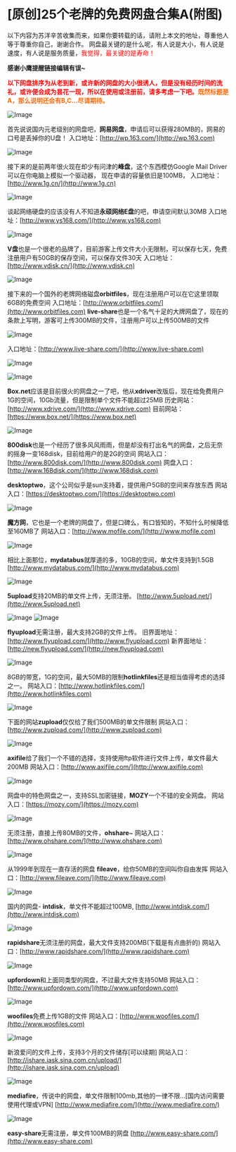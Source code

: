 # [原创]25个老牌的免费网盘合集A(附图)

以下内容为苏洋辛苦收集而来，如果你要转载的话，请附上本文的地址，尊重他人等于尊重你自己，谢谢合作。 网盘最关键的是什么呢，有人说是大小，有人说是速度，有人说是服务质量，<span style="color: #ff0000;">我觉得，最关键的是寿命！</span> 

**感谢小鹰提醒链接编辑有误~** 

**<span style="color: #ff0000;">以下网盘排序为从老到新，或许新的网盘的大小很诱人，但是没有经历时间的洗礼，或许便会成为昙花一现，</span><span style="color: #ff0000;">所以在使用或注册前，请多考虑一下吧。<span style="color: #ff6600;">既然标题是A，那么说明还会有B,C...尽请期待。</span></span>** 

![Image](https://attachment.soulteary.com/2009/05/28/1.jpg "Image") 

首先说说国内元老级别的网盘吧，**网易网盘**，申请后可以获得280MB的，网易的口号是丢掉你的U盘！ 入口地址：[http://wp.163.com/](http://wp.163.com) 

![Image](https://attachment.soulteary.com/2009/05/28/2.jpg "Image") 

接下来的是前两年很火现在却少有问津的**峰盘**，这个东西模仿Google Mail Driver 可以在你电脑上模拟一个驱动器， 现在申请的容量依旧是100MB， 入口地址：[http://www.1g.cn/](http://www.1g.cn) 

![Image](https://attachment.soulteary.com/2009/05/28/3.jpg "Image") 

谈起网络硬盘的应该没有人不知道**永硕网络E盘**的吧，申请空间默认30MB 入口地址：[http://www.ys168.com/](http://www.ys168.com) 

![Image](https://attachment.soulteary.com/2009/05/28/4.jpg "Image") 

**V盘**也是一个很老的品牌了，目前游客上传文件大小无限制，可以保存七天，免费注册用户有50GB的保存空间，可以保存文件30天 入口地址：[http://www.vdisk.cn/](http://www.vdisk.cn) 

![Image](https://attachment.soulteary.com/2009/05/28/5.jpg "Image") 

接下来的一个国外的老牌网络磁盘**orbitfiles**，现在注册用户可以在它这里领取6GB的免费空间 入口地址：[http://www.orbitfiles.com/](http://www.orbitfiles.com) **live-share**也是一个名气十足的大牌网盘了，现在的条款上写明，游客可上传300MB的文件，注册用户可以上传500MB的文件 

![Image](https://attachment.soulteary.com/2009/05/28/6.jpg "Image") 

入口地址：[http://www.live-share.com/](http://www.live-share.com) 

![Image](https://attachment.soulteary.com/2009/05/28/7.jpg "Image") 

![Image](https://attachment.soulteary.com/2009/05/28/7-2.jpg "Image") 

**Box.net**应该是目前很火的网盘之一了吧，他从**xdriver**改版后，现在给免费用户1G的空间，10Gb流量，但是限制单个文件不能超过25MB 历史网站：[http://www.xdrive.com/](http://www.xdrive.com) 目前网站：[https://www.box.net/](https://www.box.net) 

![Image](https://attachment.soulteary.com/2009/05/28/8.jpg "Image") 

**800disk**也是一个经历了很多风风雨雨，但是却没有打出名气的网盘，之后无奈的摇身一变168disk，目前给用户的是2G的空间 网站入口：[http://www.800disk.com/](http://www.800disk.com) 网盘入口：[http://www.168disk.com/](http://www.168disk.com) 

**desktoptwo**，这个公司似乎是sun支持着，提供用户5GB的空间来存放东西 网站入口：[https://desktoptwo.com/](https://desktoptwo.com) 

![Image](https://attachment.soulteary.com/2009/05/28/9.jpg "Image") 

**魔方网**，它也是一个老牌的网盘了，但是口碑么，有口皆知的，不知什么时候降低至160MB了 网站入口：[http://www.mofile.com/](http://www.mofile.com) 

![Image](https://attachment.soulteary.com/2009/05/28/10.jpg "Image") 

相比上面那位，**mydatabus**就厚道的多，10GB的空间，单文件支持到1.5GB [http://www.mydatabus.com/](http://www.mydatabus.com) 

![Image](https://attachment.soulteary.com/2009/05/28/11.jpg "Image")

**5upload**支持20MB的单文件上传，无须注册。 [http://www.5upload.net/](http://www.5upload.net) 

![Image](https://attachment.soulteary.com/2009/05/28/12-2.jpg "Image") ![Image](https://attachment.soulteary.com/2009/05/28/12.jpg "Image") 

**flyupload**无需注册，最大支持2GB的文件上传。 旧界面地址：[http://www.flyupload.com/](http://www.flyupload.com) 新界面地址：[http://new.flyupload.com/](http://new.flyupload.com) 

![Image](https://attachment.soulteary.com/2009/05/28/13.jpg "Image") 

8GB的带宽，1G的空间，最大50MB的限制**hotlinkfiles**还是相当值得考虑的选择之一。 网站入口：[http://www.hotlinkfiles.com/](http://www.hotlinkfiles.com) 

![Image](https://attachment.soulteary.com/2009/05/28/14.jpg "Image") 

下面的网站**zupload**仅仅给了我们500MB的单文件限制 网站入口：[http://www.zupload.com/](http://www.zupload.com) 

![Image](https://attachment.soulteary.com/2009/05/28/15.jpg "Image") 

**axifile**给了我们一个不错的选择，支持使用ftp软件进行文件上传，单文件最大200MB 网站入口：[http://www.axifile.com/](http://www.axifile.com) 

![Image](https://attachment.soulteary.com/2009/05/28/16.jpg "Image") 

网盘中的特色网盘之一，支持SSL加密链接，**MOZY**一个不错的安全网盘。 网站入口：[https://mozy.com/](https://mozy.com) 

![Image](https://attachment.soulteary.com/2009/05/28/17.jpg "Image") 

无须注册，直接上传80MB的文件，**ohshare**~ 网站入口：[http://www.ohshare.com/](http://www.ohshare.com) 

![Image](https://attachment.soulteary.com/2009/05/28/18.jpg "Image") 

从1999年到现在一直存活的网盘 **fileave**，给你50MB的空间叫你自由发挥 网站入口：[http://www.fileave.com/](http://www.fileave.com) 

![Image](https://attachment.soulteary.com/2009/05/28/19.jpg "Image") 

国内的网盘- **intdisk**，单文件不能超过100MB, [http://www.intdisk.com/](http://www.intdisk.com) 

![Image](https://attachment.soulteary.com/2009/05/28/20.jpg "Image") 

**rapidshare**无须注册的网盘，最大文件支持200MB(下载是有点曲折的) 网站入口：[http://www.rapidshare.com/](http://www.rapidshare.com) 

![Image](https://attachment.soulteary.com/2009/05/28/21.jpg "Image") 

**upfordown**和上面同类型的网盘，不过最大文件支持50MB 网站入口：[http://www.upfordown.com/](http://www.upfordown.com) 

![Image](https://attachment.soulteary.com/2009/05/28/22.jpg "Image") 

**woofiles**免费上传1GB的文件 网站入口：[http://www.woofiles.com/](http://www.woofiles.com) 

![Image](https://attachment.soulteary.com/2009/05/28/23.jpg "Image") 

新浪爱问的文件上传，支持3个月的文件储存[可以续期] 网站入口：[http://ishare.iask.sina.com.cn/upload/](http://ishare.iask.sina.com.cn/upload) 

![Image](https://attachment.soulteary.com/2009/05/28/25.jpg "Image") 

**mediafire**，传说中的网盘，单文件限制100mb,其他的一律不限...[国内访问需要使用代理或VPN] [http://www.mediafire.com/](http://www.mediafire.com/) 

![Image](https://attachment.soulteary.com/2009/05/28/24.jpg "Image") 

**easy-share**无需注册，单文件100MB的网盘 [http://www.easy-share.com/](http://www.easy-share.com)


